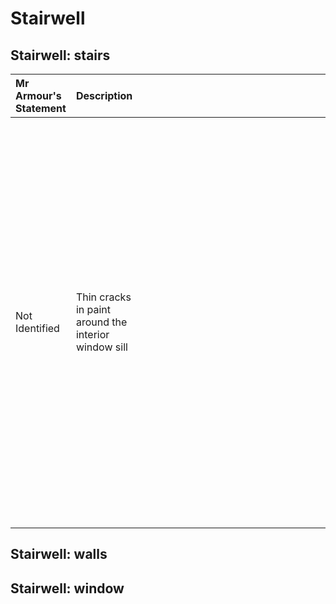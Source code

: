 # Stairwell

## Stairwell: stairs

Mr Armour's Statement | Description | Image 
:---  | :---        | ---:
Not Identified | Thin cracks in paint around the interior window sill | <a href="https://drive.google.com/uc?export=view&id=11tYh1Tcu2n1rfVd0s3YLaWImEtlQl9CB"><img src="https://drive.google.com/uc?export=view&id=11tYh1Tcu2n1rfVd0s3YLaWImEtlQl9CB" style="width: 650px; max-width: 20%; height: auto" title="Click to enlarge picture"/>
## Stairwell: walls

## Stairwell: window

